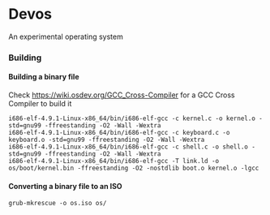 # Devos
An experimental operating system


### Building

#### Building a binary file
Check https://wiki.osdev.org/GCC_Cross-Compiler for a GCC Cross Compiler to build it

```i686-elf-4.9.1-Linux-x86_64/bin/i686-elf-as boot.asm -o boot.o
i686-elf-4.9.1-Linux-x86_64/bin/i686-elf-gcc -c kernel.c -o kernel.o -std=gnu99 -ffreestanding -O2 -Wall -Wextra
i686-elf-4.9.1-Linux-x86_64/bin/i686-elf-gcc -c keyboard.c -o keyboard.o -std=gnu99 -ffreestanding -O2 -Wall -Wextra
i686-elf-4.9.1-Linux-x86_64/bin/i686-elf-gcc -c shell.c -o shell.o -std=gnu99 -ffreestanding -O2 -Wall -Wextra
i686-elf-4.9.1-Linux-x86_64/bin/i686-elf-gcc -T link.ld -o os/boot/kernel.bin -ffreestanding -O2 -nostdlib boot.o kernel.o -lgcc
```

#### Converting a binary file to an ISO
```grub-mkrescue -o os.iso os/```
